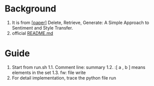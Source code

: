 # Background
1. It is from [[paper]](https://arxiv.org/pdf/1804.06437.pdf) Delete, Retrieve, Generate: A Simple Approach to Sentiment and Style Transfer.
2. official [README.md](https://github.com/lijuncen/Sentiment-and-Style-Transfer)

# Guide
1. Start from run.sh
  1.1. Comment line: summary
  1.2. :\[ a , b ] means elements in the set
  1.3. fw: file write
2. For detail implementation, trace the python file run 

